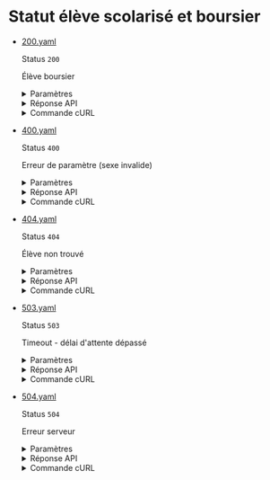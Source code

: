 # Statut élève scolarisé et boursier
* [200.yaml](200.yaml)

  Status `200`

  Élève boursier

  <details><summary>Paramètres</summary>
  <p>

  ```json
  {
    "nom": "Martin",
    "prenom": "Justine",
    "sexe": "f",
    "dateNaissance": "2000-01-20",
    "codeEtablissement": "0890003V",
    "anneeScolaire": "2022"
  }
  ```

  </p>
  </details>

  <details><summary>Réponse API</summary>
  <p>

  ```json
  {
    "eleve": {
      "nom": "Martin",
      "prenom": "Justine",
      "sexe": "F",
      "date_naissance": "2000-01-20"
    },
    "code_etablissement": "0890003V",
    "annee_scolaire": "2022-2023",
    "est_scolarise": true,
    "est_boursier": true,
    "status_eleve": {
      "code": "ST",
      "libelle": "Scolaire"
    }
  }
  ```

  </p>
  </details>

  <details><summary>Commande cURL</summary>
  <p>

  ```bash
  curl -H "X-Api-Key: $token" \
    -G -d 'nom=Martin' -d 'prenom=Justine' -d 'sexe=f' -d 'dateNaissance=2000-01-20' -d 'codeEtablissement=0890003V' -d 'anneeScolaire=2022' \
    --url "https://staging.particulier.api.gouv.fr/api/v2/scolarites"
  ```

  </p>
  </details>
* [400.yaml](400.yaml)

  Status `400`

  Erreur de paramètre (sexe invalide)

  <details><summary>Paramètres</summary>
  <p>

  ```json
  {
    "nom": "Martin",
    "prenom": "Justine",
    "sexe": "not_valid",
    "dateNaissance": "2000-01-20",
    "codeEtablissement": "0890003V",
    "anneeScolaire": "2022"
  }
  ```

  </p>
  </details>

  <details><summary>Réponse API</summary>
  <p>

  ```json
  {
    "error": "unprocessable_entity_error_gender_error",
    "reason": "Entité non traitable",
    "message": "Le sexe n'est pas correctement formaté (m ou f)"
  }
  ```

  </p>
  </details>

  <details><summary>Commande cURL</summary>
  <p>

  ```bash
  curl -H "X-Api-Key: $token" \
    -G -d 'nom=Martin' -d 'prenom=Justine' -d 'sexe=not_valid' -d 'dateNaissance=2000-01-20' -d 'codeEtablissement=0890003V' -d 'anneeScolaire=2022' \
    --url "https://staging.particulier.api.gouv.fr/api/v2/scolarites"
  ```

  </p>
  </details>
* [404.yaml](404.yaml)

  Status `404`

  Élève non trouvé

  <details><summary>Paramètres</summary>
  <p>

  ```json
  {
    "nom": "Martin",
    "prenom": "Jerome",
    "sexe": "f",
    "dateNaissance": "2000-01-20",
    "codeEtablissement": "0890003V",
    "anneeScolaire": "2022"
  }
  ```

  </p>
  </details>

  <details><summary>Réponse API</summary>
  <p>

  ```json
  {
    "error": "not_found",
    "reason": "Student not found",
    "message": "Aucun étudiant n'a pu être trouvé avec les critères de recherche fournis"
  }
  ```

  </p>
  </details>

  <details><summary>Commande cURL</summary>
  <p>

  ```bash
  curl -H "X-Api-Key: $token" \
    -G -d 'nom=Martin' -d 'prenom=Jerome' -d 'sexe=f' -d 'dateNaissance=2000-01-20' -d 'codeEtablissement=0890003V' -d 'anneeScolaire=2022' \
    --url "https://staging.particulier.api.gouv.fr/api/v2/scolarites"
  ```

  </p>
  </details>
* [503.yaml](503.yaml)

  Status `503`

  Timeout - délai d'attente dépassé

  <details><summary>Paramètres</summary>
  <p>

  ```json
  {
    "nom": "Depardieu",
    "prenom": "Francis",
    "sexe": "m",
    "dateNaissance": "2000-01-20",
    "codeEtablissement": "0890003V",
    "anneeScolaire": "2022"
  }
  ```

  </p>
  </details>

  <details><summary>Réponse API</summary>
  <p>

  ```json
  {
    "error": "network_error",
    "reason": "timeout of 10000 ms exceeded",
    "message": "Une erreur est survenue lors de l'appel au fournisseur de donnée"
  }
  ```

  </p>
  </details>

  <details><summary>Commande cURL</summary>
  <p>

  ```bash
  curl -H "X-Api-Key: $token" \
    -G -d 'nom=Depardieu' -d 'prenom=Francis' -d 'sexe=m' -d 'dateNaissance=2000-01-20' -d 'codeEtablissement=0890003V' -d 'anneeScolaire=2022' \
    --url "https://staging.particulier.api.gouv.fr/api/v2/scolarites"
  ```

  </p>
  </details>
* [504.yaml](504.yaml)

  Status `504`

  Erreur serveur

  <details><summary>Paramètres</summary>
  <p>

  ```json
  {
    "nom": "Faure",
    "prenom": "Felix",
    "sexe": "m",
    "dateNaissance": "2000-01-20",
    "codeEtablissement": "0890003V",
    "anneeScolaire": "2022"
  }
  ```

  </p>
  </details>

  <details><summary>Réponse API</summary>
  <p>

  ```json
  {
    "error": "dummy",
    "reason": "dummy",
    "message": "dummy"
  }
  ```

  </p>
  </details>

  <details><summary>Commande cURL</summary>
  <p>

  ```bash
  curl -H "X-Api-Key: $token" \
    -G -d 'nom=Faure' -d 'prenom=Felix' -d 'sexe=m' -d 'dateNaissance=2000-01-20' -d 'codeEtablissement=0890003V' -d 'anneeScolaire=2022' \
    --url "https://staging.particulier.api.gouv.fr/api/v2/scolarites"
  ```

  </p>
  </details>
